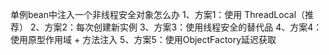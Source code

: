 单例bean中注入一个非线程安全对象怎么办
1、方案1：使用 ThreadLocal（推荐）
2、方案2：每次创建新实例
3、方案3：使用线程安全的替代品
4、方案4：使用原型作用域 + 方法注入
5、方案5：使用ObjectFactory延迟获取
